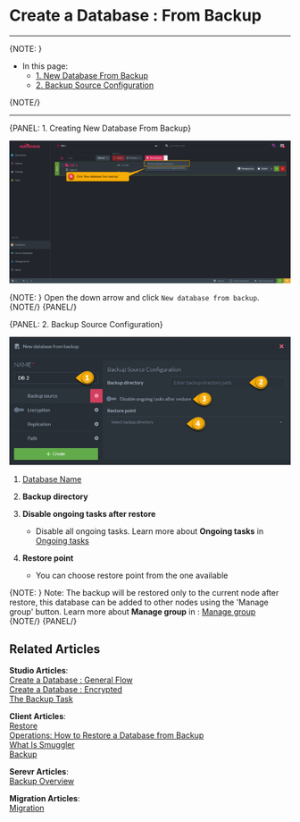 ﻿# Create a Database : From Backup
---

{NOTE: }

* In this page:  
  * [1. New Database From Backup](../../../../studio/server/databases/create-new-database/from-backup#1.-new-database)  
  * [2. Backup Source Configuration](../../../../studio/server/databases/create-new-database/from-backup#2.-database-name)  

{NOTE/}

---

{PANEL: 1. Creating New Database From Backup}

![Figure 1. Create New Database From Backup](images/new-database-from-backup-1.png "Create New Database From Backup")

{NOTE: }
Open the down arrow and click `New database from backup`.
{NOTE/}
{PANEL/}

{PANEL: 2. Backup Source Configuration}

![Figure 2. Backup Source Configuration](images/new-database-from-backup-2.png "Backup Source Configuration")

1. [Database Name](../../../../studio/server/databases/create-new-database/general-flow#2.-database-name)

2. **Backup directory**

3. **Disable ongoing tasks after restore**
    * Disable all ongoing tasks. Learn more about **Ongoing tasks** in [Ongoing tasks](../../../database/tasks/ongoing-tasks/general-info)

4. **Restore point**
    * You can choose restore point from the one available
   
{NOTE: }
 Note: The backup will be restored only to the current node after restore, this database can be added to other nodes using the 'Manage group' button.
 Learn more about **Manage group** in : [Manage group](../../../database/settings/manage-database-group)  
{NOTE/}
{PANEL/}

## Related Articles

**Studio Articles**:   
[Create a Database : General Flow](../../../../studio/server/databases/create-new-database/general-flow)     
[Create a Database : Encrypted](../../../../studio/server/databases/create-new-database/encrypted)   
[The Backup Task](../../../../studio/database/tasks/ongoing-tasks/backup-task) 

**Client Articles**:  
[Restore](../../../../client-api/operations/maintenance/backup/restore)   
[Operations: How to Restore a Database from Backup](../../../../client-api/operations/server-wide/restore-backup)    
[What Is Smuggler](../../../../client-api/smuggler/what-is-smuggler)   
[Backup](../../../../client-api/operations/maintenance/backup/backup)

**Serevr Articles**:  
[Backup Overview](../../../../server/ongoing-tasks/backup-overview)

**Migration Articles**:  
[Migration](../../../../migration/server/data-migration) 
